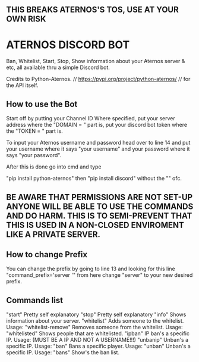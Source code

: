 ## THIS BREAKS ATERNOS'S TOS, USE AT YOUR OWN RISK ##

# ATERNOS DISCORD BOT
Ban, Whitelist, Start, Stop, Show information about your Aternos server &amp; etc, all available thru a simple Discord bot.

Credits to
Python-Aternos. // https://pypi.org/project/python-aternos/ // for the API itself.

## How to use the Bot ##

Start off by putting your Channel ID Where specified, put your server address where the "DOMAIN = " part is, put your discord bot token where the "TOKEN = " part is.

To input your Aternos username and password head over to line 14 and put your username where it says "your username" and your password where it says "your password".

After this is done go into cmd and type

"pip install python-aternos" then "pip install discord" without the "" ofc.

## BE AWARE THAT PERMISSIONS ARE NOT SET-UP ANYONE WILL BE ABLE TO USE THE COMMANDS AND DO HARM. THIS IS TO SEMI-PREVENT THAT THIS IS USED IN A NON-CLOSED ENVIROMENT LIKE A PRIVATE SERVER. ##

## How to change Prefix ##
You can change the prefix by going to line 13 and looking for this line
"command_prefix='server '" from here change "server" to your new desired prefix.

## Commands list ##

"start" Pretty self explanatory
"stop" Pretty self explanatory
"info" Shows information about your server.
"whitelist" Adds someone to the whitelist. Usage: <server whitelist username>
"whitelist-remove" Removes someone from the whitelist. Usage: <server whitelist-remove username>
"whitelisted" Shows people that are whitelisted.
"ipban" IP ban's a specific IP. Usage: <server ipban put.an.ip.address.here> (MUST BE A IP AND NOT A USERNAME!!!)
"unbanip" Unban's a specific IP. Usage: <server unbanip put.an.ip.address.here>
"ban" Bans a specific player. Usage: <server ban username>
"unban" Unban's a specific IP. Usage: <server unban username>
"bans" Show's the ban list.
